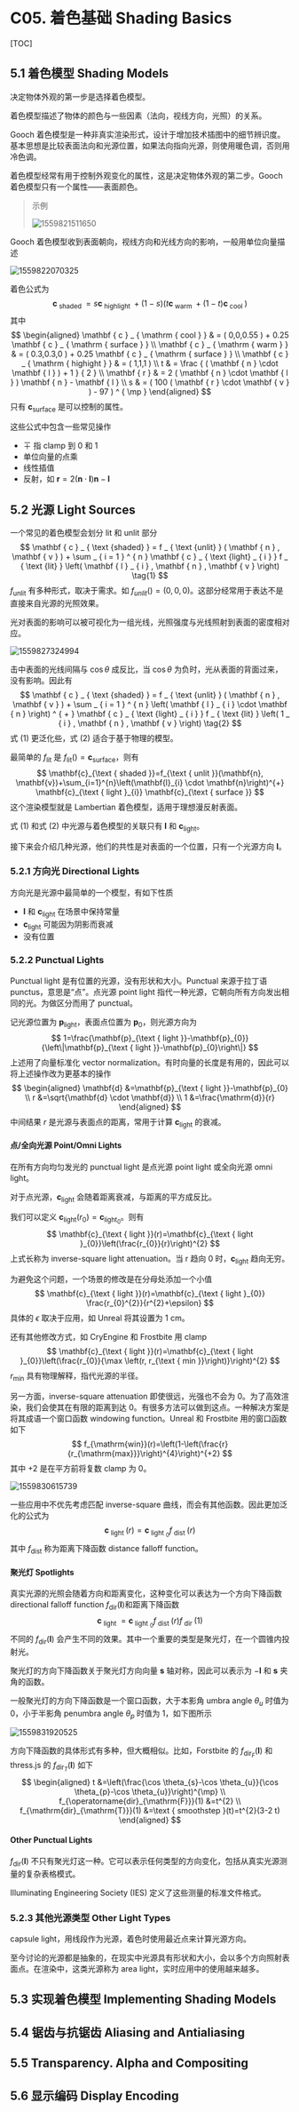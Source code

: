 #  C05. 着色基础 Shading Basics

[TOC]

## 5.1 着色模型 Shading Models

决定物体外观的第一步是选择着色模型。

着色模型描述了物体的颜色与一些因素（法向，视线方向，光照）的关系。

Gooch 着色模型是一种非真实渲染形式，设计于增加技术插图中的细节辨识度。基本思想是比较表面法向和光源位置，如果法向指向光源，则使用暖色调，否则用冷色调。

着色模型经常有用于控制外观变化的属性，这是决定物体外观的第二步。Gooch 着色模型只有一个属性——表面颜色。

> 示例
>
> ![1559821511650](assets/1559821511650.png)

Gooch 着色模型收到表面朝向，视线方向和光线方向的影响，一般用单位向量描述

![1559822070325](assets/1559822070325.png)

着色公式为
$$
\mathbf { c } _ { \text { shaded } } = s \mathbf { c } _ { \text { highlight } } + ( 1 - s ) \left( t \mathbf { c } _ { \text { warm } } + ( 1 - t ) \mathbf { c } _ { \text { cool } } \right)
$$
其中
$$
\begin{aligned} \mathbf { c } _ { \mathrm { cool } } & = ( 0,0,0.55 ) + 0.25 \mathbf { c } _ { \mathrm { surface } } \\ \mathbf { c } _ { \mathrm { warm } } & = ( 0.3,0.3,0 ) + 0.25 \mathbf { c } _ { \mathrm { surface } } \\ \mathbf { c } _ { \mathrm { highight } } & = ( 1,1,1 ) \\ t & = \frac { ( \mathbf { n } \cdot \mathbf { l } ) + 1 } { 2 } \\ \mathbf { r } & = 2 ( \mathbf { n } \cdot \mathbf { l } ) \mathbf { n } - \mathbf { l } \\ s & = ( 100 ( \mathbf { r } \cdot \mathbf { v } ) - 97 ) ^ { \mp } \end{aligned}
$$
只有 $\mathbf{c}_\text{surface}$ 是可以控制的属性。

这些公式中包含一些常见操作

- $\mp$ 指 clamp 到 0 和 1
- 单位向量的点乘
- 线性插值
- 反射，如 $\mathbf { r } = 2 ( \mathbf { n } \cdot \mathbf { l } ) \mathbf { n } - \mathbf { l }$ 

## 5.2 光源 Light Sources

一个常见的着色模型会划分 lit 和 unlit 部分
$$
\mathbf { c } _ { \text {shaded} } = f _ { \text {unlit} } ( \mathbf { n } , \mathbf { v } ) + \sum _ { i = 1 } ^ { n } \mathbf { c } _ { \text {light} _ { i } } f _ { \text {lit} } \left( \mathbf { l } _ { i } , \mathbf { n } , \mathbf { v } \right) \tag{1}
$$
$f_\text{unlit}$ 有多种形式，取决于需求。如 $f_{unlit}()=(0,0,0)$。这部分经常用于表达不是直接来自光源的光照效果。

光对表面的影响可以被可视化为一组光线，光照强度与光线照射到表面的密度相对应。

![1559827324994](assets/1559827324994.png)

击中表面的光线间隔与 $\cos\theta$ 成反比，当 $\cos\theta$ 为负时，光从表面的背面过来，没有影响。因此有
$$
\mathbf { c } _ { \text {shaded} } = f _ { \text {unlit} } ( \mathbf { n } , \mathbf { v } ) + \sum _ { i = 1 } ^ { n } \left( \mathbf { l } _ { i } \cdot \mathbf { n } \right) ^ { + } \mathbf { c } _ { \text {light} _ { i } } f _ { \text {lit} } \left( 1 _ { i } , \mathbf { n } , \mathbf { v } \right) \tag{2}
$$
式 (1) 更泛化些，式 (2) 适合于基于物理的模型。

最简单的 $f_\text{lit}$ 是 $f _ { \text {lit} } ( ) = \mathbf { c } _ { \text {surface} }$，则有
$$
\mathbf{c}_{\text { shaded }}=f_{\text { unlit }}(\mathbf{n}, \mathbf{v})+\sum_{i=1}^{n}\left(\mathbf{l}_{i} \cdot \mathbf{n}\right)^{+} \mathbf{c}_{\text { light }_{i}} \mathbf{c}_{\text { surface }}
$$
这个渲染模型就是 Lambertian 着色模型，适用于理想漫反射表面。

式 (1) 和式 (2) 中光源与着色模型的关联只有 $\mathbf{l}$ 和 $\mathbf{c}_\text{light}$。

接下来会介绍几种光源，他们的共性是对表面的一个位置，只有一个光源方向 $\mathbf{l}$。

### 5.2.1 方向光 Directional Lights

方向光是光源中最简单的一个模型，有如下性质

- $\mathbf{l}$ 和 $\mathbf{c}_\text{light}$ 在场景中保持常量
- $\mathbf{c}_\text{light}$ 可能因为阴影而衰减
- 没有位置

### 5.2.2 Punctual Lights

Punctual light 是有位置的光源，没有形状和大小。Punctual 来源于拉丁语 punctus，意思是“点”。点光源 point light 指代一种光源，它朝向所有方向发出相同的光。为做区分而用了 punctual。

记光源位置为 $\mathbf{p}_\text{light}$，表面点位置为 $\mathbf{p}_0$，则光源方向为
$$
1=\frac{\mathbf{p}_{\text { light }}-\mathbf{p}_{0}}{\left\|\mathbf{p}_{\text { light }}-\mathbf{p}_{0}\right\|}
$$
上述用了向量标准化 vector normalization。有时向量的长度是有用的，因此可以将上述操作改为更基本的操作
$$
\begin{aligned} \mathbf{d} &=\mathbf{p}_{\text { light }}-\mathbf{p}_{0} \\ r &=\sqrt{\mathbf{d} \cdot \mathbf{d}} \\ 1 &=\frac{\mathrm{d}}{r} \end{aligned}
$$
中间结果 $r$ 是光源与表面点的距离，常用于计算 $\mathbf{c}_\text{light}$ 的衰减。

#### 点/全向光源 Point/Omni Lights

在所有方向均匀发光的 punctual light 是点光源 point light 或全向光源 omni light。

对于点光源，$\mathbf{c}_\text{light}$ 会随着距离衰减，与距离的平方成反比。

我们可以定义 $\mathbf{c}_\text{light}(r_0)=\mathbf{c}_{\text{light}_0}$。则有
$$
\mathbf{c}_{\text { light }}(r)=\mathbf{c}_{\text { light }_{0}}\left(\frac{r_{0}}{r}\right)^{2}
$$
上式长称为 inverse-square light attenuation。当 r 趋向 0 时，$\mathbf{c}_\text{light}$ 趋向无穷。

为避免这个问题，一个场景的修改是在分母处添加一个小值
$$
\mathbf{c}_{\text { light }}(r)=\mathbf{c}_{\text { light }_{0}} \frac{r_{0}^{2}}{r^{2}+\epsilon}
$$
具体的 $\epsilon$ 取决于应用，如 Unreal 将其设置为 1 cm。

还有其他修改方式，如 CryEngine 和 Frostbite 用 clamp
$$
\mathbf{c}_{\text { light }}(r)=\mathbf{c}_{\text { light }_{0}}\left(\frac{r_{0}}{\max \left(r, r_{\text { min }}\right)}\right)^{2}
$$
$r_\text{min}$ 具有物理解释，指代光源的半径。

另一方面，inverse-square attenuation 即使很远，光强也不会为 0。为了高效渲染，我们会使其在有限的距离到达 0。有很多方法可以做到这点。一种解决方案是将其成语一个窗口函数 windowing function。Unreal 和 Frostbite 用的窗口函数如下
$$
f_{\mathrm{win}}(r)=\left(1-\left(\frac{r}{r_{\mathrm{max}}}\right)^{4}\right)^{+2}
$$
其中 $+2$ 是在平方前将复数 clamp 为 0。

![1559830615739](assets/1559830615739.png)

一些应用中不优先考虑匹配 inverse-square 曲线，而会有其他函数。因此更加泛化的公式为
$$
\mathbf{c}_{\text { light }}(r)=\mathbf{c}_{\text { light }_{0}} f_{\text { dist }}(r)
$$
其中 $f_\text{dist}$ 称为距离下降函数 distance falloff function。

#### 聚光灯 Spotlights

真实光源的光照会随着方向和距离变化，这种变化可以表达为一个方向下降函数 directional falloff function $f_\text{dir}(\mathbf{l})$和距离下降函数
$$
\mathbf{c}_{\text { light }}=\mathbf{c}_{\text { light }_{0}} f_{\text { dist }}(r) f_{\text { dir }}(1)
$$
不同的 $f_\text{dir}(\mathbf{l})$ 会产生不同的效果。其中一个重要的类型是聚光灯，在一个圆锥内投射光。

聚光灯的方向下降函数关于聚光灯方向向量 $\mathbf{s}$ 轴对称，因此可以表示为 $-\mathbf{l}$ 和 $\mathbf{s}$ 夹角的函数。

一般聚光灯的方向下降函数是一个窗口函数，大于本影角 umbra angle $\theta_u$ 时值为 0，小于半影角 penumbra angle $\theta_p$ 时值为 1，如下图所示

![1559831920525](assets/1559831920525.png)

方向下降函数的具体形式有多种，但大概相似。比如，Forstbite 的 $f_{\text{dir}_F}(\mathbf{l})$ 和 thress.js 的 $f_{\text{dir}_T}(\mathbf{l})$ 如下
$$
\begin{aligned} t &=\left(\frac{\cos \theta_{s}-\cos \theta_{u}}{\cos \theta_{p}-\cos \theta_{u}}\right)^{\mp} \\ f_{\operatorname{dir}_{\mathrm{F}}}(1) &=t^{2} \\ f_{\mathrm{dir}_{\mathrm{T}}}(1) &=\text { smoothstep }(t)=t^{2}(3-2 t) \end{aligned}
$$

#### Other Punctual Lights

$f_{\text{dir}}(\mathbf{l})$ 不只有聚光灯这一种。它可以表示任何类型的方向变化，包括从真实光源测量的复杂表格模式。

Illuminating Engineering Society (IES) 定义了这些测量的标准文件格式。

### 5.2.3 其他光源类型 Other Light Types

capsule light，用线段作为光源，着色时使用最近点来计算光源方向。

至今讨论的光源都是抽象的，在现实中光源具有形状和大小，会以多个方向照射表面点。在渲染中，这类光源称为 area light，实时应用中的使用越来越多。

## 5.3 实现着色模型 Implementing Shading Models

## 5.4 锯齿与抗锯齿 Aliasing and Antialiasing

## 5.5 Transparency. Alpha and Compositing

## 5.6 显示编码 Display Encoding